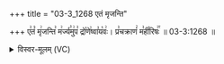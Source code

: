 +++
title = "03-3_1268 एतं मृजन्ति"

+++
ए꣣तं꣡ मृ꣢जन्ति꣣ म꣢र्ज्य꣣मु꣢प꣣ द्रो꣡णे꣢ष्वा꣣य꣡वः꣢। प्र꣣चक्राणं꣢ म꣣ही꣡रिषः꣢꣯ ॥ 03-3:1268 ॥

<details><summary>विस्वर-मूलम् (VC)</summary>

एतं मृजन्ति मर्ज्यमुप द्रोणेष्वायवः । प्रचक्राणं महीरिषः ॥१२६८॥
</details>